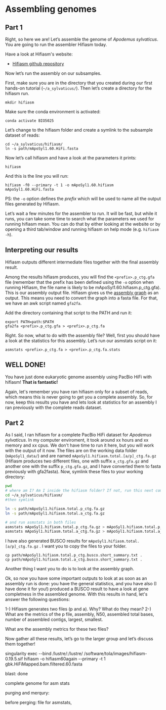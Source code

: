 # Assembling genomes
## Part 1
Right, so here we are! Let’s assemble the genome of *Apodemus sylvaticus*. You are going to run the assembler Hifiasm today.

Have a look at Hifiasm's website:

* [Hifiasm github repository](https://github.com/chhylp123/hifiasm)

Now let’s run the assembly on our subsamples.

First, make sure you are in the directory that you created during our first hands-on tutorial (`~/a_sylvaticus/`). Then let’s create a directory for the hifiasm run.
```console  
mkdir hifiasm
```  
Make sure the conda environment is activated:

```console
conda activate BIO5025
```

Let’s change to the hifiasm folder and create a symlink to the subsample dataset of reads:

```console  
cd ~/a_sylvaticus/hifiasm/
ln -s path/mApoSyl1.60.HiFi.fasta
```

Now let’s call hifiasm and have a look at the parameters it prints:

```console  
hifiasm
```

And this is the line you will run:

```console  
hifiasm -f0 --primary -t 1 -o mApoSyl1.60.hifiasm mApoSyl1.60.HiFi.fasta
```

PS: the `-o` option defines the *prefix* which will be used to name all the output files generated by Hifiasm.

Let’s wait a few minutes for the assembler to run. It will be fast, but while it runs, you can take some time to search what the parameters we used for running hifiasm mean. 
You can do that by either looking at the website or by opening a third tab/window and running hifiasm on help mode (e.g. `hifiasm -h`).

## Interpreting our results

Hifiasm outputs different intermediate files together with the final assembly result. 

Among the results hifiasm produces, you will find the `<prefix>.p_ctg.gfa` file (remember that the prefix has been defined using the `-o` option when running Hifiasm, the file name is likely to be mApoSyl1.60.hifiasm.p_ctg.gfa). 
This is our assembly output file. Hifiasm gives us the [assembly graph](http://gfa-spec.github.io/GFA-spec/GFA1.html) as an output. 
This means you need to convert the graph into a fasta file. For that, we have an awk script named `gfa2fa`.

Add the directory containing that script to the PATH and run it:

```console 
export PATH=path:$PATH
gfa2fa <prefix>.p_ctg.gfa > <prefix>.p_ctg.fa
```

Right. So now, what to do with the assembly file?
Well, first you should have a look at the statistics for this assembly. Let’s run our asmstats script on it:

```console  
asmstats <prefix>.p_ctg.fa > <prefix>.p_ctg.fa.stats
```

## WELL DONE!
You have just done eukaryotic genome assembly using PacBio HiFi with hifiasm! **That is fantastic!**

Again, let's remember you have ran hifiasm only for a subset of reads, which means this is never going to get you a complete assembly. So, for now, keep this results you have and lets look at statistics for an assembly I ran previously with the complete reads dataset.

## Part 2 

As I said, I ran hifiasm for a complete PacBio HiFi dataset for *Apodemus sylvaticus*. In my computer enviroment, it took around xx hours and xx memory and xx cpus. We don't have time to run it here, but you will work with the output of it now.
The files are on the working data folder (`mApoSyl1_data/`) and are named `mApoSyl1.hifiasm.total.[a/p]_ctg.fa.gz` (Hifiasm produces two different files, one with suffix `a_ctg.gfa.gz` and another one with the suffix `p_ctg.gfa.gz`, and I have converted them to fasta previously with gfa2fasta). Now, symlink these files to your working directory:

```bash
pwd
# where am I? Am I inside the hifiasm folder? If not, run this next command.
cd ~/a_sylvaticus/hifiasm/
#then symlink

ln -s path/mApoSyl1.hifiasm.total.p_ctg.fa.gz
ln -s path/mApoSyl1.hifiasm.total.a_ctg.fa.gz

# and run asmstats in both files
asmstats mApoSyl1.hifiasm.total.p_ctg.fa.gz > mApoSyl1.hifiasm.total.p_ctg.stats
asmstats mApoSyl1.hifiasm.total.a_ctg.fa.gz > mApoSyl1.hifiasm.total.a_ctg.stats

```

I have also generated BUSCO results for ```mApoSyl1.hifiasm.total.[a/p]_ctg.fa.gz``` . I want you to copy the files to your folder. 

```console
cp path/mApoSyl1.hifiasm.total.p_ctg.busco.short_summary.txt .
cp path/mApoSyl1.hifiasm.total.a_ctg.busco.short_summary.txt .

```

Another thing I want you to do is to look at the assembly graph. 

Ok, so now you have some important outputs to look at as soon as an assembly run is done: you have the general statistics, and you have also (I have done it for you!) produced a BUSCO result to have a look at gene completness in the assembled genome. With this results in hand, let's answer the following questions:

  1-) Hifiasm generates two files (p and a). Why? What do they mean?
  2-) What are the metrics of the p file, assembly, N50, assembled total bases, number of assembled contigs, largest, smallest. 
  
  What are the assembly metrics for these two files?
  
Now gather all these results, let’s go to the larger group and let’s discuss them together!













singularity exec --bind /lustre/:/lustre/ /software/tola/images/hifiasm-0.19.5.sif hifiasm -o hifiasm60again --primary -t 1 gbk.HiFiMapped.bam.filtered.60.fasta

blast: done

complete genome for asm stats

purging and merqury:

before perging:
file for asmstats, 
